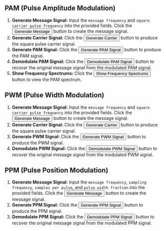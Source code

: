     
<!DOCTYPE html>
<html lang="en">
<head>
  <meta charset="UTF-8">
  <meta name="viewport" content="width=device-width, initial-scale=1.0">
  <link href="https://cdn.jsdelivr.net/npm/tailwindcss@2.2.19/dist/tailwind.min.css" rel="stylesheet">
</head>
<body>
    <div class="procedure">
        <h2>PAM (Pulse Amplitude Modulation)</h2>
        <ol>
            <li><strong>Generate Message Signal:</strong> Input the <code>message frequency</code> and <code>square carrier pulse frequency</code> into the provided fields. Click the <button>Generate Message</button> button to create the message signal.</li>
            <li><strong>Generate Carrier Signal:</strong> Click the <button>Generate Carrier</button> button to produce the square pulse carrier signal.</li>
            <li><strong>Generate PAM Signal:</strong> Click the <button>Generate PAM Signal</button> button to produce the PAM signal.</li>
            <li><strong>Demodulate PAM Signal:</strong> Click the <button>Demodulate PAM Signal</button> button to recover the original message signal from the modulated PAM signal.</li>
                        <li><strong>Show Frequency Spectrums:</strong> Click the <button>Show Frequency Spectrums</button> button to view the PAM spectrum.</li>
        </ol>
    </div>
    <div class="procedure">
        <h2>PWM (Pulse Width Modulation)</h2>
        <ol>
            <li><strong>Generate Message Signal:</strong> Input the <code>message frequency</code> and <code>square carrier pulse frequency</code> into the provided fields. Click the <button>Generate Message</button> button to create the message signal.</li>
            <li><strong>Generate Carrier Signal:</strong> Click the <button>Generate Carrier</button> button to produce the square pulse carrier signal.</li>
            <li><strong>Generate PWM Signal:</strong> Click the <button>Generate PWM Signal</button> button to produce the PWM signal.</li>
            <li><strong>Demodulate PWM Signal:</strong> Click the <button>Demodulate PWM Signal</button> button to recover the original message signal from the modulated PWM signal.</li>
        </ol>
    </div>
    <div class="procedure">
        <h2>PPM (Pulse Position Modulation)</h2>
        <ol>
            <li><strong>Generate Message Signal:</strong> Input the <code>message frequency</code>, <code>sampling frequency</code>, <code>samples per pulse</code>, and <code>pulse width fraction</code> into the provided fields. Click the <button>Generate Message</button> button to create the message signal.</li>
            <li><strong>Generate PPM Signal:</strong> Click the <button>Generate PPM Signal</button> button to produce the PPM signal.</li>
            <li><strong>Demodulate PPM Signal:</strong> Click the <button>Demodulate PPM Signal</button> button to recover the original message signal from the modulated PPM signal.</li>
        </ol>
    </div>
</body>
</html>
